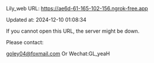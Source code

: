 Lily_web URL: https://ae6d-61-165-102-156.ngrok-free.app

Updated at: 2024-12-10 01:08:34

If you cannot open this URL, the server might be down.

Please contact: 

goley04@foxmail.com Or Wechat:GL_yeaH